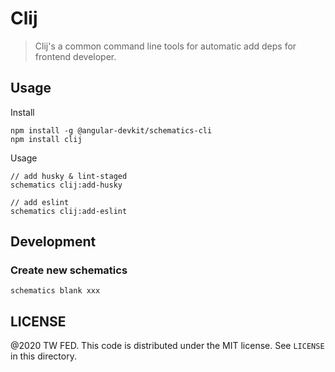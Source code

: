 # Clij


> Clij's a common command line tools for automatic add deps for frontend developer.

## Usage

Install

```
npm install -g @angular-devkit/schematics-cli
npm install clij
```

Usage

```
// add husky & lint-staged
schematics clij:add-husky

// add eslint 
schematics clij:add-eslint
```

## Development


### Create new schematics

```
schematics blank xxx
```


LICENSE
---

@2020 TW FED.  This code is distributed under the MIT license. See `LICENSE` in this directory.
